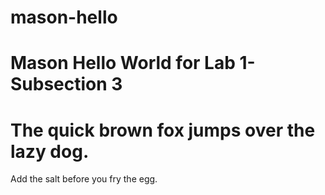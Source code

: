 # mason-hello
Mason Hello World for Lab 1- Subsection 3
===
The quick brown fox jumps over the lazy dog.
===
Add the salt before you fry the egg.
